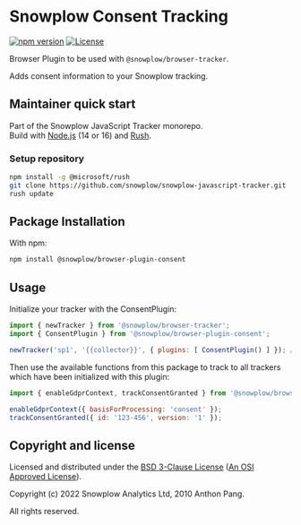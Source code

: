 # Snowplow Consent Tracking

[![npm version][npm-image]][npm-url]
[![License][license-image]](LICENSE)

Browser Plugin to be used with `@snowplow/browser-tracker`.

Adds consent information to your Snowplow tracking.

## Maintainer quick start

Part of the Snowplow JavaScript Tracker monorepo.  
Build with [Node.js](https://nodejs.org/en/) (14 or 16) and [Rush](https://rushjs.io/).

### Setup repository

```bash
npm install -g @microsoft/rush 
git clone https://github.com/snowplow/snowplow-javascript-tracker.git
rush update
```

## Package Installation

With npm:

```bash
npm install @snowplow/browser-plugin-consent
```

## Usage

Initialize your tracker with the ConsentPlugin:

```js
import { newTracker } from '@snowplow/browser-tracker';
import { ConsentPlugin } from '@snowplow/browser-plugin-consent';

newTracker('sp1', '{{collector}}', { plugins: [ ConsentPlugin() ] }); // Also stores reference at module level
```

Then use the available functions from this package to track to all trackers which have been initialized with this plugin:

```js
import { enableGdprContext, trackConsentGranted } from '@snowplow/browser-plugin-consent';

enableGdprContext({ basisForProcessing: 'consent' });
trackConsentGranted({ id: '123-456', version: '1' });
```

## Copyright and license

Licensed and distributed under the [BSD 3-Clause License](LICENSE) ([An OSI Approved License][osi]).

Copyright (c) 2022 Snowplow Analytics Ltd, 2010 Anthon Pang.

All rights reserved.

[npm-url]: https://www.npmjs.com/package/@snowplow/browser-plugin-consent
[npm-image]: https://img.shields.io/npm/v/@snowplow/browser-plugin-consent
[docs]: https://docs.snowplowanalytics.com/docs/collecting-data/collecting-from-own-applications/javascript-tracker/
[osi]: https://opensource.org/licenses/BSD-3-Clause
[license-image]: https://img.shields.io/npm/l/@snowplow/browser-plugin-consent

